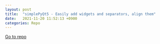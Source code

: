 ```yaml
---
layout: post
title:  "simplePyQt5 - Easily add widgets and separators, align them"
date:   2021-11-20 11:52:13 +0900
categories: Repo
---
```

<a href="https://github.com/yjg30737/simplePyQt5.git">Go to repo</a>